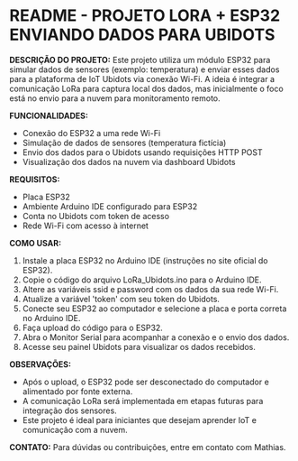 
README - PROJETO LORA + ESP32 ENVIANDO DADOS PARA UBIDOTS
=

**DESCRIÇÃO DO PROJETO:**
Este projeto utiliza um módulo ESP32 para simular dados de sensores (exemplo: temperatura) 
e enviar esses dados para a plataforma de IoT Ubidots via conexão Wi-Fi. A ideia é 
integrar a comunicação LoRa para captura local dos dados, mas inicialmente o foco está 
no envio para a nuvem para monitoramento remoto.

**FUNCIONALIDADES:**
- Conexão do ESP32 a uma rede Wi-Fi
- Simulação de dados de sensores (temperatura fictícia)
- Envio dos dados para o Ubidots usando requisições HTTP POST
- Visualização dos dados na nuvem via dashboard Ubidots

**REQUISITOS:**
- Placa ESP32
- Ambiente Arduino IDE configurado para ESP32
- Conta no Ubidots com token de acesso
- Rede Wi-Fi com acesso à internet


**COMO USAR:**
1. Instale a placa ESP32 no Arduino IDE (instruções no site oficial do ESP32).
2. Copie o código do arquivo LoRa_Ubidots.ino para o Arduino IDE.
3. Altere as variáveis ssid e password com os dados da sua rede Wi-Fi.
4. Atualize a variável 'token' com seu token do Ubidots.
5. Conecte seu ESP32 ao computador e selecione a placa e porta correta no Arduino IDE.
6. Faça upload do código para o ESP32.
7. Abra o Monitor Serial para acompanhar a conexão e o envio dos dados.
8. Acesse seu painel Ubidots para visualizar os dados recebidos.

**OBSERVAÇÕES:**
- Após o upload, o ESP32 pode ser desconectado do computador e alimentado por fonte externa.
- A comunicação LoRa será implementada em etapas futuras para integração dos sensores.
- Este projeto é ideal para iniciantes que desejam aprender IoT e comunicação com a nuvem.

**CONTATO:**
Para dúvidas ou contribuições, entre em contato com Mathias.
